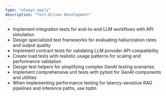 ```yaml
---
type: "always_apply"
description: "Test-Driven Development"
---
```

- Implement integration tests for end-to-end LLM workflows with API simulation
- Design specialized test frameworks for evaluating hallucination rates and output quality
- Implement contract tests for validating LLM provider API compatibility
- Create load tests with realistic usage patterns for scaling and performance validation
- Design test helpers for simplifying complex GenAI testing scenarios
- Implement comprehensive unit tests with pytest for GenAI components and utilities
- When implementing performance testing for latency-sensitive RAG pipelines and inference paths, use tqdm
